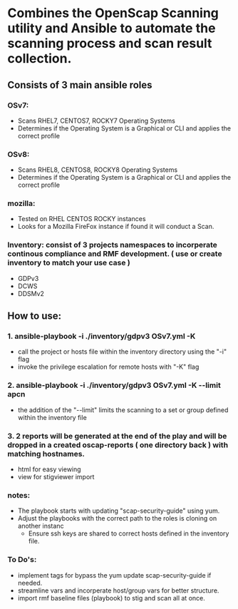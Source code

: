 # Combines the OpenScap Scanning utility and Ansible to automate the scanning process and scan result collection.

## Consists of 3 main ansible roles

### OSv7:
  - Scans RHEL7, CENTOS7, ROCKY7 Operating Systems
  - Determines if the Operating System is a Graphical or CLI and applies the correct profile 

### OSv8:  
  - Scans RHEL8, CENTOS8, ROCKY8 Operating Systems
  - Determines if the Operating System is a Graphical or CLI and applies the correct profile 

### mozilla:
  - Tested on RHEL CENTOS ROCKY instances  
  - Looks for a Mozilla FireFox instance if found it will conduct a Scan.


### Inventory: consist of 3 projects namespaces to incorperate continous compliance and RMF development. ( use or create inventory to match your use case )
  - GDPv3
  - DCWS
  - DDSMv2
  
## How to use:

### 1. ansible-playbook -i ./inventory/gdpv3 OSv7.yml -K
   - call the project or hosts file within the inventory directory using the "-i" flag
   - invoke the privilege escalation for remote hosts with "-K" flag

### 2. ansible-playbook -i ./inventory/gdpv3 OSv7.yml -K --limit apcn
  - the addition of the "--limit" limits the scanning to a set or group defined within the inventory file

### 3. 2 reports will be generated at the end of the play and will be dropped in a created oscap-reports ( one directory back ) with matching hostnames.
  - html for easy viewing 
  - view for stigviewer import

### notes: 
  - The playbook starts with updating "scap-security-guide" using yum.
  - Adjust the playbooks with the correct path to the roles is cloning on another instanc
    - Ensure ssh keys are shared to correct hosts defined in the inventory file.

### To Do's:
  - implement tags for bypass the yum update scap-security-guide if needed.
  - streamline vars and incorperate host/group vars for better structure.
  - import rmf baseline files (playbook) to stig and scan all at once. 
   
 
